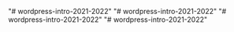 "# wordpress-intro-2021-2022" 
"# wordpress-intro-2021-2022" 
"# wordpress-intro-2021-2022" 
"# wordpress-intro-2021-2022" 
